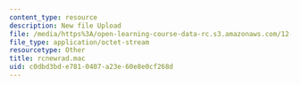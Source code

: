 ```yaml
---
content_type: resource
description: New file Upload
file: /media/https%3A/open-learning-course-data-rc.s3.amazonaws.com/12-811-tropical-meteorology-spring-2011/c0dbd3bde7810407a23e60e8e0cf268d_rcnewrad.mac
file_type: application/octet-stream
resourcetype: Other
title: rcnewrad.mac
uid: c0dbd3bd-e781-0407-a23e-60e8e0cf268d
---
```

